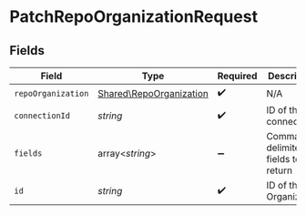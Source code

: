 # PatchRepoOrganizationRequest


## Fields

| Field                                                              | Type                                                               | Required                                                           | Description                                                        |
| ------------------------------------------------------------------ | ------------------------------------------------------------------ | ------------------------------------------------------------------ | ------------------------------------------------------------------ |
| `repoOrganization`                                                 | [Shared\RepoOrganization](../../Models/Shared/RepoOrganization.md) | :heavy_check_mark:                                                 | N/A                                                                |
| `connectionId`                                                     | *string*                                                           | :heavy_check_mark:                                                 | ID of the connection                                               |
| `fields`                                                           | array<*string*>                                                    | :heavy_minus_sign:                                                 | Comma-delimited fields to return                                   |
| `id`                                                               | *string*                                                           | :heavy_check_mark:                                                 | ID of the Organization                                             |